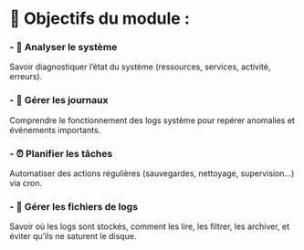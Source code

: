 # **🎯 Objectifs du module :**


### - 🔎 **Analyser le système**
  Savoir diagnostiquer l’état du système (ressources, services, activité, erreurs).



### - 📓 **Gérer les journaux**
  Comprendre le fonctionnement des logs système pour repérer anomalies et événements importants.



### - ⏰ **Planifier les tâches**
  Automatiser des actions régulières (sauvegardes, nettoyage, supervision…) via cron.



### - 📂 **Gérer les fichiers de logs**
  Savoir où les logs sont stockés, comment les lire, les filtrer, les archiver, et éviter qu’ils ne saturent le disque.

